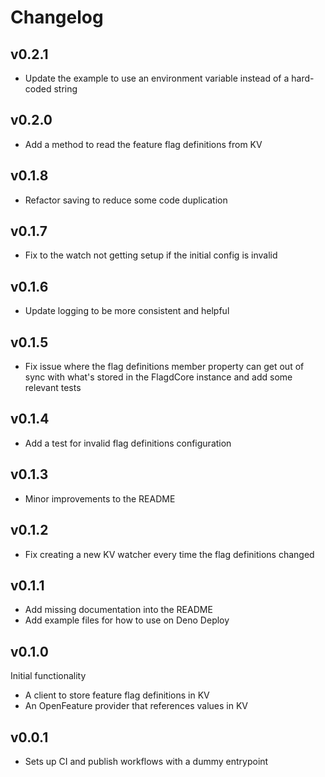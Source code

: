 # Changelog

## v0.2.1

- Update the example to use an environment variable instead of a hard-coded
  string

## v0.2.0

- Add a method to read the feature flag definitions from KV

## v0.1.8

- Refactor saving to reduce some code duplication

## v0.1.7

- Fix to the watch not getting setup if the initial config is invalid

## v0.1.6

- Update logging to be more consistent and helpful

## v0.1.5

- Fix issue where the flag definitions member property can get out of sync with
  what's stored in the FlagdCore instance and add some relevant tests

## v0.1.4

- Add a test for invalid flag definitions configuration

## v0.1.3

- Minor improvements to the README

## v0.1.2

- Fix creating a new KV watcher every time the flag definitions changed

## v0.1.1

- Add missing documentation into the README
- Add example files for how to use on Deno Deploy

## v0.1.0

Initial functionality

- A client to store feature flag definitions in KV
- An OpenFeature provider that references values in KV

## v0.0.1

- Sets up CI and publish workflows with a dummy entrypoint
